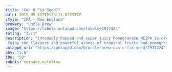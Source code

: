 ```yaml
---
title: "Can U Fix Seed?"
date: 2019-05-31T15:33:11.622370Z
style: "IPA - New England"
brewery: "Uncle Brew"
image: "https://labels.untappd.com/labels/2917424"
rating: "3.71"
description: "Intensely hopped and super juicy Pomegranate NEIPA is created by using Mosaic hops and pomegranate juice throughout the brew.  Enjoy the flavours and powerful aromas of tropical fruits and pomegranate's slight acidity."
untappd_url: "https://untappd.com/b/uncle-brew-can-u-fix-seed/2917424"
abv: "5.6"
ibu: "50"
robots: noindex,nofollow
---
```

